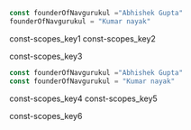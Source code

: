 ```javascript
const founderOfNavgurukul ="Abhishek Gupta"
founderOfNavgurukul = "Kumar nayak"
```
const-scopes_key1
const-scopes_key2

 
const-scopes_key3
```javascript
const founderOfNavgurukul ="Abhishek Gupta"
const founderOfNavgurukul = "Kumar nayak"
```
 
const-scopes_key4
const-scopes_key5


const-scopes_key6
